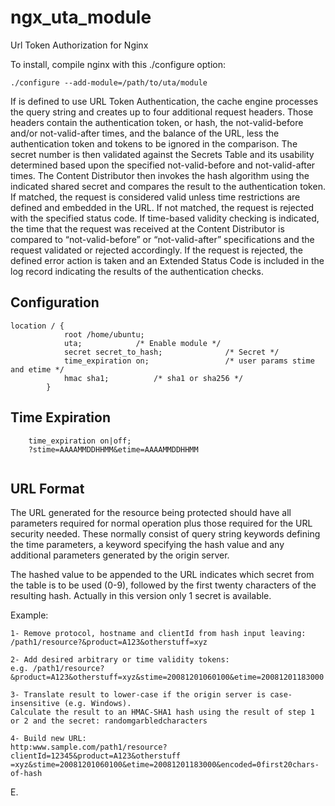 # ngx_uta_module
Url Token Authorization for Nginx

To install, compile nginx with this ./configure option:
```
./configure --add-module=/path/to/uta/module
```

If is defined to use URL Token Authentication, the cache engine processes the query string and creates up to four additional request headers. Those headers contain the authentication token, or hash, the not-valid-before and/or not-valid-after times, and the balance of the URL, less the authentication token and tokens to be ignored in the comparison.
The secret number is then validated against the Secrets Table and its usability determined based upon the specified not-valid-before and not-valid-after times. The Content Distributor then invokes the hash algorithm using the indicated shared secret and compares the result to the authentication token.
If matched, the request is considered valid unless time restrictions are defined and embedded in the URL. If not matched, the request is rejected with the specified status code.
If time-based validity checking is indicated, the time that the request was received at the Content Distributor is compared to “not-valid-before” or “not-valid-after” specifications and the request validated or rejected accordingly.
If the request is rejected, the defined error action is taken and an Extended Status Code is included in the log record indicating the results of the authentication checks.

## Configuration
```
location / {
            root /home/ubuntu;
            uta;			/* Enable module */
            secret secret_to_hash;	            /* Secret */
            time_expiration on;                 /* user params stime and etime */
            hmac sha1;			/* sha1 or sha256 */
        }
```
## Time Expiration
```
    time_expiration on|off;
    ?stime=AAAAMMDDHHMM&etime=AAAAMMDDHHMM
    
```
## URL Format
The URL generated for the resource being protected should have all parameters required for normal operation plus those required for the URL security needed. These normally consist of query string keywords defining the time parameters, a keyword specifying the hash value and any additional parameters generated by the origin server.

The hashed value to be appended to the URL indicates which secret from the table is to be used (0-9), followed by the first twenty characters of the resulting hash. Actually in this version only 1 secret is available.

Example:
```
1- Remove protocol, hostname and clientId from hash input leaving:
/path1/resource?&product=A123&otherstuff=xyz

2- Add desired arbitrary or time validity tokens:
e.g. /path1/resource?&product=A123&otherstuff=xyz&stime=20081201060100&etime=20081201183000

3- Translate result to lower-case if the origin server is case-insensitive (e.g. Windows).
Calculate the result to an HMAC-SHA1 hash using the result of step 1 or 2 and the secret: randomgarbledcharacters

4- Build new URL:
http:www.sample.com/path1/resource?clientId=12345&product=A123&otherstuff
=xyz&stime=20081201060100&etime=20081201183000&encoded=0first20chars-of-hash
```

E.

